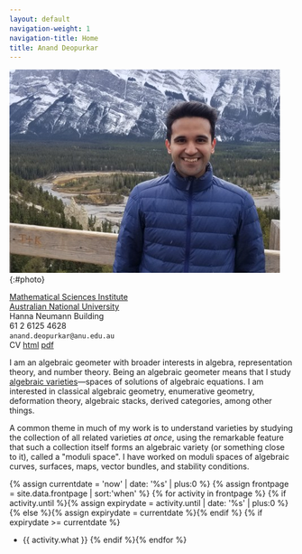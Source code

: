 ```yaml
---
layout: default
navigation-weight: 1
navigation-title: Home
title: Anand Deopurkar
---
```


<div class="intro">

![Photo of Anand Deopurkar in Banff, Canada](anandrd_banff.jpg){:#photo}

<div>

[Mathematical Sciences Institute](https://maths.anu.edu.au)  
[Australian National University](https://www.anu.edu.au/)  
Hanna Neumann Building   
61 2 6125 4628   
`anand.deopurkar@anu.edu.au`  
CV [html](cv/index.html) [pdf](cv/cv.pdf)

</div>

</div>

I am an algebraic geometer with broader interests in algebra, representation theory, and number theory. Being an algebraic geometer means that I study [algebraic varieties](https://en.wikipedia.org/wiki/Algebraic_variety)&mdash;spaces of solutions of algebraic equations. I am interested in classical algebraic geometry, enumerative geometry, deformation theory, algebraic stacks, derived categories, among other things.

A common theme in much of my work is to understand varieties by studying the collection of all related varieties *at once*, using the remarkable feature that such a collection itself forms an algebraic variety (or something close to it), called a "moduli space". I have worked on moduli spaces of algebraic curves, surfaces, maps, vector bundles, and stability conditions.

{% assign currentdate = 'now' | date: '%s' | plus:0 %}
{% assign frontpage = site.data.frontpage | sort:'when' %}
{% for activity in frontpage %}
{% if activity.until %}{% assign expirydate = activity.until | date: '%s' | plus:0 %}{% else %}{% assign expirydate = currentdate %}{% endif %}
{% if expirydate >= currentdate %}
* {{ activity.what }} {% endif %}{% endfor %}
